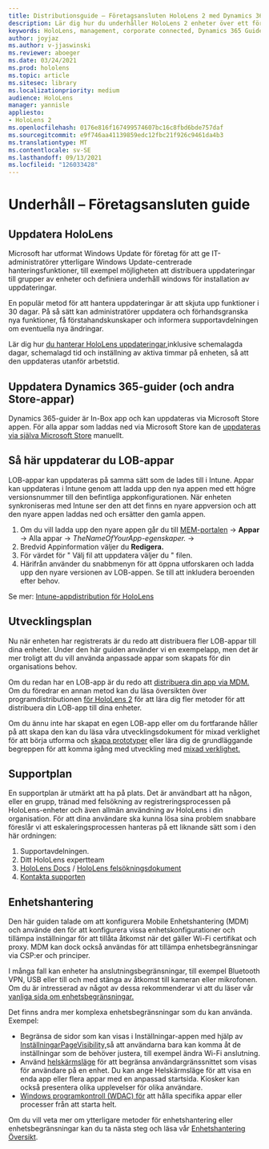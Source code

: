 ```yaml
---
title: Distributionsguide – Företagsansluten HoloLens 2 med Dynamics 365-guider – Underhåll
description: Lär dig hur du underhåller HoloLens 2 enheter över ett företagsanslutet nätverk med Dynamics 365-guider.
keywords: HoloLens, management, corporate connected, Dynamics 365 Guides, AAD, Azure AD, MDM, Mobile Enhetshantering
author: joyjaz
ms.author: v-jjaswinski
ms.reviewer: aboeger
ms.date: 03/24/2021
ms.prod: hololens
ms.topic: article
ms.sitesec: library
ms.localizationpriority: medium
audience: HoloLens
manager: yannisle
appliesto:
- HoloLens 2
ms.openlocfilehash: 0176e816f167499574607bc16c8fbd6bde757daf
ms.sourcegitcommit: e9f746aa41139859edc12fbc21f926c9461da4b3
ms.translationtype: MT
ms.contentlocale: sv-SE
ms.lasthandoff: 09/13/2021
ms.locfileid: "126033428"
---
```

# <a name="maintain---corporate-connected-guide"></a>Underhåll – Företagsansluten guide

## <a name="update-hololens"></a>Uppdatera HoloLens

Microsoft har utformat Windows Update för företag för att ge IT-administratörer ytterligare Windows Update-centrerade hanteringsfunktioner, till exempel möjligheten att distribuera uppdateringar till grupper av enheter och definiera underhåll windows för installation av uppdateringar.

En populär metod för att hantera uppdateringar är att skjuta upp funktioner i 30 dagar. På så sätt kan administratörer uppdatera och förhandsgranska nya funktioner, få förstahandskunskaper och informera supportavdelningen om eventuella nya ändringar.

Lär dig hur [du hanterar HoloLens uppdateringar,](/hololens/hololens-updates)inklusive schemalagda dagar, schemalagd tid och inställning av aktiva timmar på enheten, så att den uppdateras utanför arbetstid.

## <a name="how-to-update-dynamics-365-guides-and-other-store-apps"></a>Uppdatera Dynamics 365-guider (och andra Store-appar)

Dynamics 365-guider är In-Box app och kan uppdateras via Microsoft Store appen. För alla appar som laddas ned via Microsoft Store kan de [uppdateras via själva Microsoft Store](/hololens/holographic-store-apps#update-apps) manuellt.

## <a name="how-to-update-lob-apps"></a>Så här uppdaterar du LOB-appar

LOB-appar kan uppdateras på samma sätt som de lades till i Intune. Appar kan uppdateras i Intune genom att ladda upp den nya appen med ett högre versionsnummer till den befintliga appkonfigurationen. När enheten synkroniseras med Intune ser den att det finns en nyare appversion och att den nyare appen laddas ned och ersätter den gamla appen.

1. Om du vill ladda upp den nyare appen går du till [MEM-portalen](https://endpoint.microsoft.com/#home)  ->  **Appar** -> Alla appar   ->  *TheNameOfYourApp-egenskaper.*  ->  
2. Bredvid Appinformation väljer du **Redigera.**
3. För värdet för &quot; Välj fil att uppdatera väljer du &quot; filen.
4. Härifrån använder du snabbmenyn för att öppna utforskaren och ladda upp den nyare versionen av LOB-appen. Se till att inkludera beroenden efter behov.

Se mer: [Intune-appdistribution för HoloLens](/hololens/app-deploy-intune)

## <a name="development-plan"></a>Utvecklingsplan

Nu när enheten har registrerats är du redo att distribuera fler LOB-appar till dina enheter. Under den här guiden använder vi en exempelapp, men det är mer troligt att du vill använda anpassade appar som skapats för din organisations behov.

Om du redan har en LOB-app är du redo att [distribuera din app via MDM.](/hololens/app-deploy-intune) Om du föredrar en annan metod kan du läsa översikten över programdistributionen [för HoloLens 2](/hololens/app-deploy-overview) för att lära dig fler metoder för att distribuera din LOB-app till dina enheter.

Om du ännu inte har skapat en egen LOB-app eller om du fortfarande håller på att skapa den kan du läsa våra utvecklingsdokument för mixad verklighet för att börja utforma och [skapa prototyper](/windows/mixed-reality/design/design) eller lära dig de grundläggande begreppen för att komma igång med utveckling med [mixad verklighet.](/windows/mixed-reality/discover/get-started-with-mr)

## <a name="support-plan"></a>Supportplan

En supportplan är utmärkt att ha på plats. Det är användbart att ha någon, eller en grupp, tränad med felsökning av registreringsprocessen på HoloLens-enheter och även allmän användning av HoloLens i din organisation. För att dina användare ska kunna lösa sina problem snabbare föreslår vi att eskaleringsprocessen hanteras på ett liknande sätt som i den här ordningen:

1. Supportavdelningen.
2. Ditt HoloLens expertteam
3. [HoloLens Docs](/hololens/)  /  [HoloLens felsökningsdokument](/hololens/hololens-troubleshooting)
4. [Kontakta supporten](https://support.serviceshub.microsoft.com/supportforbusiness/create?sapId=e9391227-fa6d-927b-0fff-f96288631b8f)

## <a name="device-management"></a>Enhetshantering

Den här guiden talade om att konfigurera Mobile Enhetshantering (MDM) och använde den för att konfigurera vissa enhetskonfigurationer och tillämpa inställningar för att tillåta åtkomst när det gäller Wi-Fi certifikat och proxy. MDM kan dock också användas för att tillämpa enhetsbegränsningar via CSP:er och principer.

I många fall kan enheter ha anslutningsbegränsningar, till exempel Bluetooth VPN, USB eller till och med stänga av åtkomst till kameran eller mikrofonen. Om du är intresserad av något av dessa rekommenderar vi att du läser vår [vanliga sida om enhetsbegränsningar.](/hololens/hololens-common-device-restrictions)

Det finns andra mer komplexa enhetsbegränsningar som du kan använda. Exempel:

- Begränsa de sidor som kan visas i Inställningar-appen med hjälp av [InställningarPageVisibility,](/hololens/settings-uri-list)så att användarna bara kan komma åt de inställningar som de behöver justera, till exempel ändra Wi-Fi anslutning.
- Använd [helskärmsläge](/hololens/hololens-kiosk) för att begränsa användargränssnittet som visas för användare på en enhet. Du kan ange Helskärmsläge för att visa en enda app eller flera appar med en anpassad startsida. Kiosker kan också presentera olika upplevelser för olika användare.
- [Windows programkontroll (WDAC) för](/hololens/windows-defender-application-control-wdac) att hålla specifika appar eller processer från att starta helt.

Om du vill veta mer om ytterligare metoder för enhetshantering eller enhetsbegränsningar kan du ta nästa steg och läsa vår [Enhetshantering Översikt](/hololens/hololens-csp-policy-overview).





